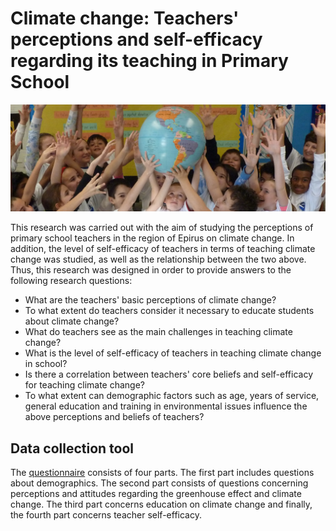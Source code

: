 # Climate change: Teachers' perceptions and self-efficacy regarding its teaching in Primary School

![](pic_23001.jpg)

This research was carried out with the aim of studying the perceptions of primary school teachers in the region of Epirus on climate change. In addition, the level of self-efficacy of teachers in terms of teaching climate change was studied, as well as the relationship between the two above.
Thus, this research was designed in order to provide answers to the following research questions:
* What are the teachers' basic perceptions of climate change?
* To what extent do teachers consider it necessary to educate students about climate change?
* What do teachers see as the main challenges in teaching climate change?
* What is the level of self-efficacy of teachers in teaching climate change in school?
* Is there a correlation between teachers' core beliefs and self-efficacy for teaching climate change?
* To what extent can demographic factors such as age, years of service, general education and training in environmental issues influence the above perceptions and beliefs of teachers?

## Data collection tool

The [questionnaire](E23001_qre) consists of four parts. The first part includes questions about demographics. The second part consists of questions concerning perceptions and attitudes regarding the greenhouse effect and climate change. The third part concerns education on climate change and finally, the fourth part concerns teacher self-efficacy.
